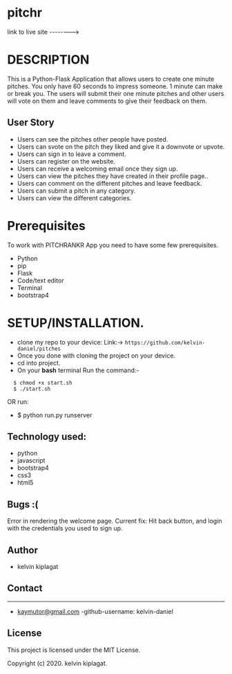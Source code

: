 # pitchr
link to live site -------->

# DESCRIPTION
This is a Python-Flask Application that allows users to create one minute pitches. You only have 60 seconds to impress someone. 1 minute can make or break you.
The users will submit their one minute pitches and other users will vote on them and leave comments to give their feedback on them.

## User Story
- Users can see the pitches other people have posted.
- Users can svote on the pitch they liked and give it a downvote or upvote.
- Users can sign in to leave a comment.
- Users can register on the website.
- Users can receive a welcoming email once they sign up.
- Users can view the pitches they have created in their profile page..
- Users can comment on the different pitches and leave feedback. 
- Users can submit a pitch in any category. 
- Users can view the different categories. 

# Prerequisites

To work with PITCHRANKR App you need to have some few prerequisites.
- Python
- pip
- Flask 
- Code/text editor
- Terminal
- bootstrap4
# SETUP/INSTALLATION.
- clone my repo to your device:
Link:-> ```https://github.com/kelvin-daniel/pitches```
- Once you done with cloning the project on your device.
- cd into project.
- On your **bash** terminal Run the command:- 
```
  $ chmod +x start.sh
  $ ./start.sh
```
OR run: 
* $ python run.py runserver
## Technology used:
- python
- javascript
- bootstrap4
- css3
- html5

## Bugs :(
Error in rendering the welcome page.
Current fix: Hit back button, and login with the credentials you used to sign up.

## Author
* kelvin kiplagat 

## Contact
---
- kaymutor@gmail.com
-github-username: kelvin-daniel

## License
This project is licensed under the MIT License.

Copyright (c) 2020. kelvin kiplagat.